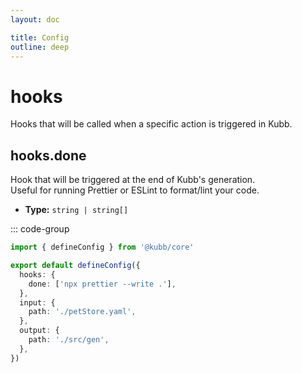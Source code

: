 ```yaml
---
layout: doc

title: Config
outline: deep
---
```


# hooks

Hooks that will be called when a specific action is triggered in Kubb.

## hooks.done

Hook that will be triggered at the end of Kubb's generation.<br/>
Useful for running Prettier or ESLint to format/lint your code.

- **Type:** `string | string[]` <br/>

::: code-group

```typescript twoslash [kubb.config.ts]
import { defineConfig } from '@kubb/core'

export default defineConfig({
  hooks: {
    done: ['npx prettier --write .'],
  },
  input: {
    path: './petStore.yaml',
  },
  output: {
    path: './src/gen',
  },
})
```
